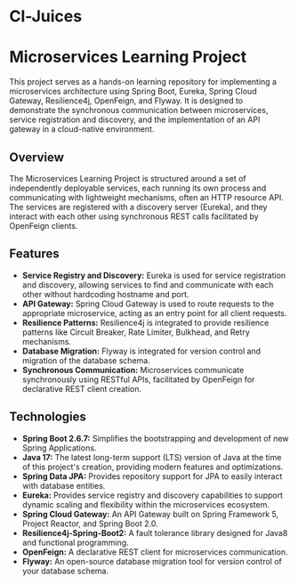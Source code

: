 # Cl-Juices

# Microservices Learning Project

This project serves as a hands-on learning repository for implementing a microservices architecture using Spring Boot, Eureka, Spring Cloud Gateway, Resilience4j, OpenFeign, and Flyway. It is designed to demonstrate the synchronous communication between microservices, service registration and discovery, and the implementation of an API gateway in a cloud-native environment.

## Overview

The Microservices Learning Project is structured around a set of independently deployable services, each running its own process and communicating with lightweight mechanisms, often an HTTP resource API. The services are registered with a discovery server (Eureka), and they interact with each other using synchronous REST calls facilitated by OpenFeign clients.

## Features

- **Service Registry and Discovery:** Eureka is used for service registration and discovery, allowing services to find and communicate with each other without hardcoding hostname and port.
- **API Gateway:** Spring Cloud Gateway is used to route requests to the appropriate microservice, acting as an entry point for all client requests.
- **Resilience Patterns:** Resilience4j is integrated to provide resilience patterns like Circuit Breaker, Rate Limiter, Bulkhead, and Retry mechanisms.
- **Database Migration:** Flyway is integrated for version control and migration of the database schema.
- **Synchronous Communication:** Microservices communicate synchronously using RESTful APIs, facilitated by OpenFeign for declarative REST client creation.

## Technologies

- **Spring Boot 2.6.7:** Simplifies the bootstrapping and development of new Spring Applications.
- **Java 17:** The latest long-term support (LTS) version of Java at the time of this project's creation, providing modern features and optimizations.
- **Spring Data JPA:** Provides repository support for JPA to easily interact with database entities.
- **Eureka:** Provides service registry and discovery capabilities to support dynamic scaling and flexibility within the microservices ecosystem.
- **Spring Cloud Gateway:** An API Gateway built on Spring Framework 5, Project Reactor, and Spring Boot 2.0.
- **Resilience4j-Spring-Boot2:** A fault tolerance library designed for Java8 and functional programming.
- **OpenFeign:** A declarative REST client for microservices communication.
- **Flyway:** An open-source database migration tool for version control of your database schema.
